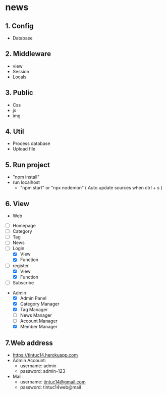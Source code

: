 # news

## 1. Config

- Database

## 2. Middleware

- view
- Session
- Locals

## 3. Public

- Css
- js
- img

## 4. Util

- Process database
- Upload file

## 5. Run project

- "npm install"
- run localhost
  - "npm start" or "npx nodemon" ( Auto update sources when ctrl + s )

## 6. View

- Web

* [ ] Homepage
* [ ] Category
* [ ] Tag
* [ ] News
* [ ] Login
  - [x] View
  - [x] Function
* [ ] register
  - [x] View
  - [x] Function
* [ ] Subscribe

- Admin
  - [x] Admin Panel
  - [x] Category Manager
  - [x] Tag Manager
  - [ ] News Manager
  - [ ] Account Manager
  - [x] Member Manager

## 7.Web address

- https://tintuc14.herokuapp.com
- Admin Account:
  - username: admin
  - password: admin-123
- Mail:
  - username: tintuc14@gmail.com
  - password: tintuc14web@mail

